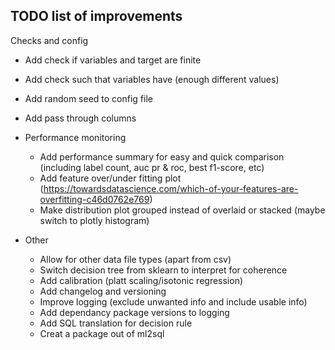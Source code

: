 ## TODO list of improvements

Checks and config
  - Add check if variables and target are finite 
  - Add check such that variables have (enough different values)
  - Add random seed to config file
  - Add pass through columns

- Performance monitoring
  - Add performance summary for easy and quick comparison (including label count, auc pr & roc, best f1-score, etc)
  - Add feature over/under fitting plot (https://towardsdatascience.com/which-of-your-features-are-overfitting-c46d0762e769)
  - Make distribution plot grouped instead of overlaid or stacked (maybe switch to plotly histogram)

- Other 
  - Allow for other data file types (apart from csv)
  - Switch decision tree from sklearn to interpret for coherence
  - Add calibration (platt scaling/isotonic regression)
  - Add changelog and versioning
  - Improve logging (exclude unwanted info and include usable info) 
  - Add dependancy package versions to logging
  - Add SQL translation for decision rule
  - Creat a package out of ml2sql